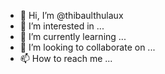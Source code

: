 - 👋 Hi, I’m @thibaulthulaux
- 👀 I’m interested in ...
- 🌱 I’m currently learning ...
- 💞️ I’m looking to collaborate on ...
- 📫 How to reach me ...

<!---
thibaulthulaux/thibaulthulaux is a ✨ special ✨ repository because its `README.md` (this file) appears on your GitHub profile.
You can click the Preview link to take a look at your changes.
--->
